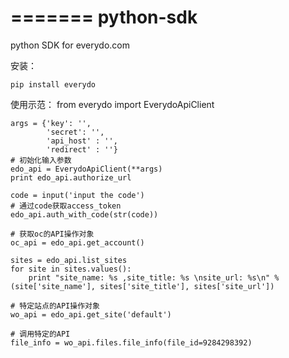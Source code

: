 =======
python-sdk
==========

python SDK for everydo.com

安装：

    pip install everydo


使用示范：
    from everydo import EverydoApiClient

    args = {'key': '',
            'secret': '',
            'api_host' : '',
            'redirect' : ''}
    # 初始化输入参数
    edo_api = EverydoApiClient(**args)
    print edo_api.authorize_url

    code = input('input the code')
    # 通过code获取access_token
    edo_api.auth_with_code(str(code))

    # 获取oc的API操作对象
    oc_api = edo_api.get_account()

    sites = edo_api.list_sites
    for site in sites.values():
        print "site_name: %s ,site_title: %s \nsite_url: %s\n" % (site['site_name'], sites['site_title'], sites['site_url'])

    # 特定站点的API操作对象
    wo_api = edo_api.get_site('default')

    # 调用特定的API
    file_info = wo_api.files.file_info(file_id=9284298392)


